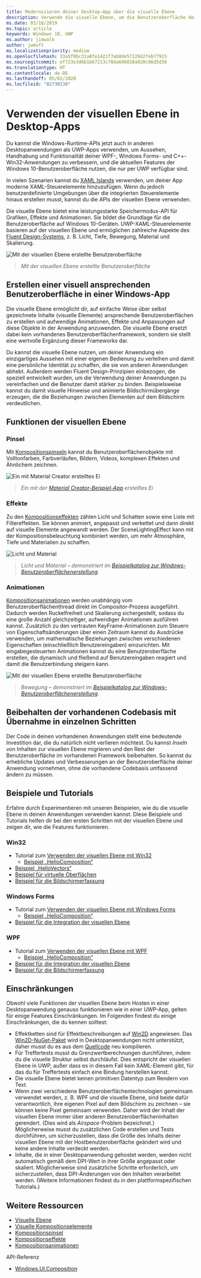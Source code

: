```yaml
---
title: Modernisieren deiner Desktop-App über die visuelle Ebene
description: Verwende die visuelle Ebene, um die Benutzeroberfläche deiner .NET- oder Win32-Desktop-App zu verbessern.
ms.date: 03/18/2019
ms.topic: article
keywords: Windows 10, UWP
ms.author: jimwalk
author: jwmsft
ms.localizationpriority: medium
ms.openlocfilehash: 33a5f0bc31a8fe1421f7ab0de5f229d2feb77915
ms.sourcegitcommit: ef723e3d6b1b67213c78da696838a920c66d5d30
ms.translationtype: HT
ms.contentlocale: de-DE
ms.lasthandoff: 05/02/2020
ms.locfileid: "82730138"
---
```

# <a name="using-the-visual-layer-in-desktop-apps"></a>Verwenden der visuellen Ebene in Desktop-Apps

Du kannst die Windows-Runtime-APIs jetzt auch in anderen Desktopanwendungen als UWP-Apps verwenden, um Aussehen, Handhabung und Funktionalität deiner WPF-, Windows Forms- und C++-Win32-Anwendungen zu verbessern, und die aktuellen Features der Windows 10-Benutzeroberfläche nutzen, die nur per UWP verfügbar sind.

In vielen Szenarien kannst du [XAML Islands](xaml-islands.md) verwenden, um deiner App moderne XAML-Steuerelemente hinzuzufügen. Wenn du jedoch benutzerdefinierte Umgebungen über die integrierten Steuerelemente hinaus erstellen musst, kannst du die APIs der visuellen Ebene verwenden.

Die visuelle Ebene bietet eine leistungsstarke Speichermodus-API für Grafiken, Effekte und Animationen. Sie bildet die Grundlage für die Benutzeroberfläche auf Windows 10-Geräten. UWP-XAML-Steuerelemente basieren auf der visuellen Ebene und ermöglichen zahlreiche Aspekte des [Fluent Design-Systems](/windows/uwp/design/fluent-design-system/index), z. B. Licht, Tiefe, Bewegung, Material und Skalierung.

![Mit der visuellen Ebene erstellte Benutzeroberfläche](images/visual-layer-interop/pull-to-animate.gif)

> _Mit der visuellen Ebene erstellte Benutzeroberfläche_

## <a name="create-a-visually-engaging-user-interface-in-any-windows-app"></a>Erstellen einer visuell ansprechenden Benutzeroberfläche in einer Windows-App

Die visuelle Ebene ermöglicht dir, auf einfache Weise über selbst gezeichnete Inhalte (visuelle Elemente) ansprechende Benutzeroberflächen zu erstellen und aufwendige Animationen, Effekte und Anpassungen auf diese Objekte in der Anwendung anzuwenden. Die visuelle Ebene ersetzt dabei kein vorhandenes Benutzeroberflächenframework, sondern sie stellt eine wertvolle Ergänzung dieser Frameworks dar.

Du kannst die visuelle Ebene nutzen, um deiner Anwendung ein einzigartiges Aussehen mit einer eigenen Bedienung zu verleihen und damit eine persönliche Identität zu schaffen, die sie von anderen Anwendungen abhebt. Außerdem werden Fluent Design-Prinzipien einbezogen, die speziell entwickelt wurden, um die Verwendung deiner Anwendungen zu vereinfachen und die Benutzer damit stärker zu binden. Beispielsweise kannst du damit visuelle Hinweise und animierte Bildschirmübergänge erzeugen, die die Beziehungen zwischen Elementen auf dem Bildschirm verdeutlichen.

## <a name="visual-layer-features"></a>Funktionen der visuellen Ebene

### <a name="brushes"></a>Pinsel

Mit [Kompositionspinseln](/windows/uwp/composition/composition-brushes) kannst du Benutzeroberflächenobjekte mit Volltonfarben, Farbverläufen, Bildern, Videos, komplexen Effekten und Ähnlichem zeichnen.

![Ein mit Material Creator erstelltes Ei](images/visual-layer-interop/egg.gif)

> _Ein mit der [Material Creator-Beispiel-App](https://github.com/Microsoft/WindowsCompositionSamples/tree/master/Demos/MaterialCreator) erstelltes Ei_

### <a name="effects"></a>Effekte

Zu den [Kompositionseffekten](/windows/uwp/composition/composition-effects) zählen Licht und Schatten sowie eine Liste mit Filtereffekten. Sie können animiert, angepasst und verkettet und dann direkt auf visuelle Elemente angewandt werden. Der SceneLightingEffect kann mit der Kompositionsbeleuchtung kombiniert werden, um mehr Atmosphäre, Tiefe und Materialien zu schaffen.

![Licht und Material](images/visual-layer-interop/light-interop.gif)

> _Licht und Material – demonstriert im [Beispielkatalog zur Windows-Benutzeroberflächenerstellung](https://github.com/Microsoft/WindowsCompositionSamples/tree/master/SampleGallery)._

### <a name="animations"></a>Animationen

[Kompositionsanimationen](/windows/uwp/composition/composition-animation) werden unabhängig vom Benutzeroberflächenthread direkt im Compositor-Prozess ausgeführt. Dadurch werden Ruckelfreiheit und Skalierung sichergestellt, sodass du eine große Anzahl gleichzeitiger, aufwendiger Animationen ausführen kannst. Zusätzlich zu den vertrauten KeyFrame-Animationen zum Steuern von Eigenschaftsänderungen über einen Zeitraum kannst du Ausdrücke verwenden, um mathematische Beziehungen zwischen verschiedenen Eigenschaften (einschließlich Benutzereingaben) einzurichten. Mit eingabegesteuerten Animationen kannst du eine Benutzeroberfläche erstellen, die dynamisch und fließend auf Benutzereingaben reagiert und damit die Benutzerbindung steigern kann.

![Mit der visuellen Ebene erstellte Benutzeroberfläche](images/visual-layer-interop/swipe-scroller.gif)

> _Bewegung – demonstriert im [Beispielkatalog zur Windows-Benutzeroberflächenerstellung](https://github.com/Microsoft/WindowsCompositionSamples/tree/master/SampleGallery)._

## <a name="keep-your-existing-codebase-and-adopt-incrementally"></a>Beibehalten der vorhandenen Codebasis mit Übernahme in einzelnen Schritten

Der Code in deinen vorhandenen Anwendungen stellt eine bedeutende Investition dar, die du natürlich nicht verlieren möchtest. Du kannst _Inseln_ von Inhalten zur visuellen Ebene migrieren und den Rest der Benutzeroberfläche im vorhandenen Framework beibehalten. So kannst du erhebliche Updates und Verbesserungen an der Benutzeroberfläche deiner Anwendung vornehmen, ohne die vorhandene Codebasis umfassend ändern zu müssen.

## <a name="samples-and-tutorials"></a>Beispiele und Tutorials

Erfahre durch Experimentieren mit unseren Beispielen, wie du die visuelle Ebene in deinen Anwendungen verwenden kannst. Diese Beispiele und Tutorials helfen dir bei den ersten Schritten mit der visuellen Ebene und zeigen dir, wie die Features funktionieren.

### <a name="win32"></a>Win32

- Tutorial zum [Verwenden der visuellen Ebene mit Win32](using-the-visual-layer-with-win32.md)
  - [Beispiel „HelloComposition“](https://github.com/Microsoft/Windows.UI.Composition-Win32-Samples/tree/master/cpp/HelloComposition)
- [Beispiel „HelloVectors“](https://github.com/Microsoft/Windows.UI.Composition-Win32-Samples/tree/master/cpp/HelloVectors)
- [Beispiel für virtuelle Oberflächen](https://github.com/Microsoft/Windows.UI.Composition-Win32-Samples/tree/master/cpp/VirtualSurfaces)
- [Beispiel für die Bildschirmerfassung](https://github.com/Microsoft/Windows.UI.Composition-Win32-Samples/tree/master/cpp/ScreenCaptureforHWND)

### <a name="windows-forms"></a>Windows Forms

- Tutorial zum [Verwenden der visuellen Ebene mit Windows Forms](using-the-visual-layer-with-windows-forms.md)
  - [Beispiel „HelloComposition“](https://github.com/Microsoft/Windows.UI.Composition-Win32-Samples/tree/master/dotnet/WinForms/HelloComposition)
- [Beispiel für die Integration der visuellen Ebene](https://github.com/Microsoft/Windows.UI.Composition-Win32-Samples/tree/master/dotnet/WinForms/VisualLayerIntegration)

### <a name="wpf"></a>WPF

- Tutorial zum [Verwenden der visuellen Ebene mit WPF](using-the-visual-layer-with-wpf.md)
  - [Beispiel „HelloComposition“](https://github.com/Microsoft/Windows.UI.Composition-Win32-Samples/tree/master/dotnet/WPF/HelloComposition)
- [Beispiel für die Integration der visuellen Ebene](https://github.com/Microsoft/Windows.UI.Composition-Win32-Samples/tree/master/dotnet/WPF/VisualLayerIntegration)
- [Beispiel für die Bildschirmerfassung](https://github.com/Microsoft/Windows.UI.Composition-Win32-Samples/tree/master/dotnet/WPF/ScreenCapture)

## <a name="limitations"></a>Einschränkungen

Obwohl viele Funktionen der visuellen Ebene beim Hosten in einer Desktopanwendung genauso funktionieren wie in einer UWP-App, gelten für einige Features Einschränkungen. Im Folgenden findest du einige Einschränkungen, die du kennen solltest:

- Effektketten sind für Effektbeschreibungen auf [Win2D](http://microsoft.github.io/Win2D/html/Introduction.htm) angewiesen. Das [Win2D-NuGet-Paket](https://www.nuget.org/packages/Win2D.uwp) wird in Desktopanwendungen nicht unterstützt, daher musst du es aus dem [Quellcode](https://github.com/Microsoft/Win2D) neu kompilieren.
- Für Treffertests musst du Grenzwertberechnungen durchführen, indem du die visuelle Struktur selbst durchläufst. Dies entspricht der visuellen Ebene in UWP, außer dass es in diesem Fall kein XAML-Element gibt, für das du für Treffertests einfach eine Bindung herstellen kannst.
- Die visuelle Ebene bietet keinen primitiven Datentyp zum Rendern von Text.
- Wenn zwei verschiedene Benutzeroberflächentechnologien gemeinsam verwendet werden, z. B. WPF und die visuelle Ebene, sind beide dafür verantwortlich, ihre eigenen Pixel auf dem Bildschirm zu zeichnen – sie können keine Pixel gemeinsam verwenden. Daher wird der Inhalt der visuellen Ebene immer über anderen Benutzeroberflächeninhalten gerendert. (Dies wird als _Airspace_-Problem bezeichnet.) Möglicherweise musst du zusätzlichen Code erstellen und Tests durchführen, um sicherzustellen, dass die Größe des Inhalts deiner visuellen Ebene mit der Hostbenutzeroberfläche geändert wird und keine andere Inhalte verdeckt werden.
- Inhalte, die in einer Desktopanwendung gehostet werden, werden nicht automatisch gemäß dem DPI-Wert in ihrer Größe angepasst oder skaliert. Möglicherweise sind zusätzliche Schritte erforderlich, um sicherzustellen, dass DPI-Änderungen von den Inhalten verarbeitet werden. (Weitere Informationen findest du in den plattformspezifischen Tutorials.)

## <a name="additional-resources"></a>Weitere Ressourcen

- [Visuelle Ebene](/windows/uwp/composition/visual-layer)
- [Visuelle Kompositionselemente](/windows/uwp/composition/composition-visual-tree)
- [Kompositionspinsel](/windows/uwp/composition/composition-brushes)
- [Kompositionseffekte](/windows/uwp/composition/composition-effects)
- [Kompositionsanimationen](/windows/uwp/composition/composition-animation)

API-Referenz

- [Windows.UI.Composition](/uwp/api/Windows.UI.Composition)